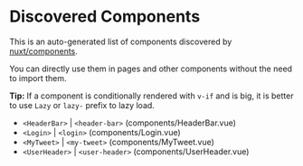 # Discovered Components

This is an auto-generated list of components discovered by [nuxt/components](https://github.com/nuxt/components).

You can directly use them in pages and other components without the need to import them.

**Tip:** If a component is conditionally rendered with `v-if` and is big, it is better to use `Lazy` or `lazy-` prefix to lazy load.

- `<HeaderBar>` | `<header-bar>` (components/HeaderBar.vue)
- `<Login>` | `<login>` (components/Login.vue)
- `<MyTweet>` | `<my-tweet>` (components/MyTweet.vue)
- `<UserHeader>` | `<user-header>` (components/UserHeader.vue)
